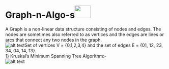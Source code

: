 # Graph-n-Algo-s<img src="https://media0.giphy.com/media/Me1GB9z50XUKQ/giphy.gif?cid=790b76115d4063146d6c714f3614fc11&rid=giphy.gif" width="50" height="40" /><br>
A Graph is a non-linear data structure consisting of nodes and edges. The nodes are sometimes also referred to as vertices and the edges are lines or arcs that connect any two nodes in the graph.<br>
![alt text](https://www.geeksforgeeks.org/wp-content/uploads/undirectedgraph.png)Set of vertices V = {0,1,2,3,4} and the set of edges E = {01, 12, 23, 34, 04, 14, 13}.<br>
1} Kruskal’s Minimum Spanning Tree Algorithm:-<br>
![alt text](https://upload.wikimedia.org/wikipedia/commons/thumb/b/bb/KruskalDemo.gif/220px-KruskalDemo.gif)
